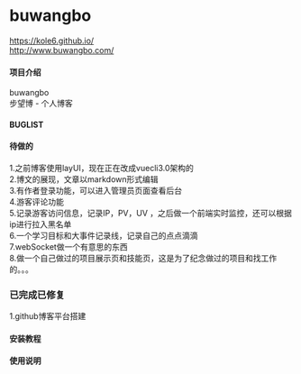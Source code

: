# buwangbo
https://kole6.github.io/  
http://www.buwangbo.com/

#### 项目介绍
buwangbo  
步望博 - 个人博客

#### BUGLIST

#### 待做的
1.之前博客使用layUI，现在正在改成vuecli3.0架构的  
2.博文的展现，文章以markdown形式编辑  
3.有作者登录功能，可以进入管理员页面查看后台  
4.游客评论功能  
5.记录游客访问信息，记录IP，PV，UV ，之后做一个前端实时监控，还可以根据ip进行拉入黑名单  
6.一个学习目标和大事件记录线，记录自己的点点滴滴  
7.webSocket做一个有意思的东西  
8.做一个自己做过的项目展示页和技能页，这是为了纪念做过的项目和找工作的。。。 

### 已完成已修复
1.github博客平台搭建


#### 安装教程


#### 使用说明

